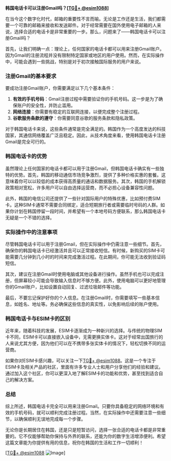 **韩国电话卡可以注册Gmail吗？[[TG💪+ @esim1088](https://t.me/s/esim1088)]**

在当今这个数字化时代，邮箱的重要性不言而喻。无论是工作还是生活，我们都需要一个可靠的邮箱来接收和发送邮件。对于经常需要在国外使用电子邮箱的人来说，选择合适的电话卡是非常重要的一步。那么，问题来了——韩国电话卡可以注册Gmail吗？

首先，让我们明确一点：理论上，任何国家的电话卡都可以用来注册Gmail账户。因为Gmail的注册流程并没有限制特定国家或地区的用户使用。然而，在实际操作中，可能会遇到一些挑战，特别是对于初次接触国际服务的用户来说。

### 注册Gmail的基本要求

要成功注册Gmail账户，你需要满足以下几个基本条件：

1. **有效的手机号码**：Gmail注册过程中需要验证你的手机号码。这一步是为了确保账户的安全性，并防止滥用。
2. **网络连接**：你需要有稳定的互联网连接，以便完成整个注册过程。
3. **谷歌服务条款的遵守**：你需要同意谷歌的服务条款和隐私政策。

对于韩国电话卡来说，这些条件通常是完全满足的。韩国作为一个高度发达的科技国家，其通信网络覆盖广泛且稳定。因此，从技术角度来看，使用韩国电话卡注册Gmail是完全可行的。

### 韩国电话卡的优势

虽然理论上任何国家的电话卡都可以用于注册Gmail，但韩国电话卡确实有一些独特的优势。首先，韩国的移动通信市场竞争激烈，提供了多种价格实惠的套餐。这意味着你可以以较低的成本获得高质量的通话和数据服务。其次，韩国的手机解锁政策相对宽松，许多用户可以自由选择运营商，而不必担心设备兼容性问题。

此外，韩国的电信公司还提供了一些针对国际用户的特殊优惠，比如预付费SIM卡。这种SIM卡通常不需要合同绑定，适合短期旅行者或需要临时号码的人群。如果你计划在韩国停留一段时间，并希望有一个本地号码方便联系，那么韩国电话卡无疑是一个不错的选择。

### 实际操作中的注意事项

尽管韩国电话卡可以用于注册Gmail，但在实际操作中仍需注意一些细节。首先，确保你的韩国电话卡已经激活并且可以正常接收短信。有时候，新购买的SIM卡可能需要几分钟到几小时的时间来完成激活过程。在此期间，你可能无法收到验证码短信。

其次，建议在注册Gmail时使用电脑或其他设备进行操作。虽然手机也可以完成注册，但屏幕较小可能会导致输入信息时不够方便。此外，使用电脑可以更好地管理你的Gmail账户，比如设置自动回复、过滤垃圾邮件等功能。

最后，不要忘记保护好你的个人信息。在注册Gmail时，你需要填写一些基本信息，如姓名、地址等。务必确保这些信息的真实性，以免影响后续的账户使用。

### 韩国电话卡与ESIM卡的区别

近年来，随着科技的发展，ESIM卡逐渐成为一种新兴的选择。与传统的物理SIM卡不同，ESIM卡可以直接嵌入设备中，无需更换实体卡。这对于经常出国旅行的人来说尤其方便，因为他们可以在不携带多张实体卡的情况下，轻松切换不同的运营商。

如果你对ESIM卡感兴趣，可以关注一下[TG💪+ @esim1088](https://t.me/s/esim1088)。这是一个专注于ESIM卡及相关产品的社区，里面有许多专业人士和用户分享他们的经验和建议。通过加入这个社区，你可以更深入地了解ESIM卡的功能和优势，甚至找到适合自己的解决方案。

### 总结

综上所述，韩国电话卡完全可以用来注册Gmail。只要你具备稳定的网络环境和有效的手机号码，就可以顺利完成注册过程。当然，在实际操作中还需要注意一些细节，以确保顺利无误地完成每一个步骤。

无论你是长期居住在韩国，还是只是短暂访问，选择一张合适的电话卡都是非常重要的。它不仅能够帮助你保持与外界的联系，还能为你的数字生活增添便利。希望这篇文章能为你提供有用的信息，祝你在韩国的生活和工作一切顺利！

[[TG💪+ @esim1088](https://t.me/s/esim1088) ![Image](https://i.postimg.cc/4NQfJmqS/Snipaste-2025-05-13-00-14-12.png)]